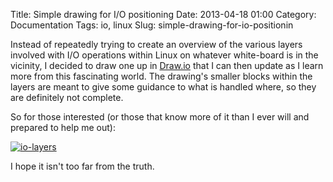 Title: Simple drawing for I/O positioning
Date: 2013-04-18 01:00
Category: Documentation
Tags: io, linux
Slug: simple-drawing-for-io-positionin

Instead of repeatedly trying to create an overview of the various layers
involved with I/O operations within Linux on whatever white-board is in
the vicinity, I decided to draw one up in [Draw.io](http://www.draw.io)
that I can then update as I learn more from this fascinating world. The
drawing's smaller blocks within the layers are meant to give some
guidance to what is handled where, so they are definitely not complete.

So for those interested (or those that know more of it than I ever will
and prepared to help me out):

[![io-layers](http://blog.siphos.be/wp-content/uploads/2013/04/io-layers-231x300.png)](http://blog.siphos.be/wp-content/uploads/2013/04/io-layers.png)

I hope it isn't too far from the truth.
